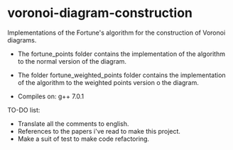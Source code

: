 # voronoi-diagram-construction
Implementations of the Fortune's algorithm for the construction of Voronoi diagrams.

- The fortune_points folder contains the implementation of the algorithm to the
  normal version of the diagram.

- The folder fortune_weighted_points folder contains the implementation of the
  algorithm to the weighted points version o the diagram.

- Compiles on: g++ 7.0.1

TO-DO list:
- Translate all the comments to english.
- References to the papers i've read to make this project.
- Make a suit of test to make code refactoring.
